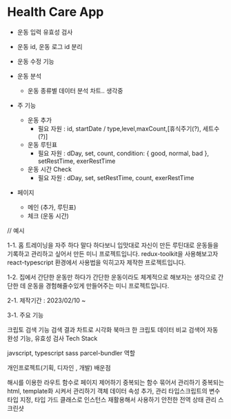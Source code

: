 # Health Care App

- 운동 입력 유효성 검사
- 운동 id, 운동 로그 id 분리
- 운동 수정 기능
- 운동 분석

  - 운동 종류별 데이터 분석 차트.. 생각중

- 주 기능

  - 운동 추가
    - 필요 자원 : id, startDate / type,level,maxCount,[휴식주기(?), 세트수(?)]
  - 운동 루틴표
    - 필요 자원 : dDay, set, count, condition: { good, normal, bad }, setRestTime, exerRestTime
  - 운동 시간 Check
    - 필요 자원 : dDay, set, setRestTime, count, exerRestTime

- 페이지
  - 메인 (추가, 루틴표)
  - 체크 (운동 시간)

// 예시

1-1. 홈 트레이닝을 자주 하다 말다 하다보니 입맛대로 자신이 만든 루틴대로 운동들을 기록하고 관리하고 싶어서 만든 미니 프로젝트입니다.
redux-toolkit을 사용해보고자 react-typescript 환경에서 사용법을 익히고자 제작한 프로젝트입니다.

1-2. 집에서 간단한 운동만 하다가 간단한 운동이라도 체계적으로 해보자는 생각으로 간단한 데 운동을 경험해줄수있게 만들어주는 미니 프로젝트입니다.

2-1. 제작기간 : 2023/02/10 ~

3-1. 주요 기능

크립토 검색 기능
검색 결과 차트로 시각화
북마크 한 크립토 데이터 비교
검색어 자동 완성 기능, 유효성 검사
Tech Stack

javscript, typescript
sass
parcel-bundler
역할

개인프로젝트(기획, 디자인 , 개발)
배운점

해시를 이용한 라우트 함수로 페이지 제어하기
중복되는 함수 묶어서 관리하기
중복되는 html, template화 시켜서 관리하기
객체 데이터 속성 추가, 관리
타입스크립트의 변수 타입 지정, 타입 가드
클래스로 인스턴스 재활용해서 사용하기
안전한 전역 상태 관리
스크린샷

